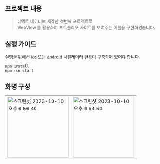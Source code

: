 ## 프로젝트 내용
> 리액트 네이티브 제작한 첫번째 프로젝트로 <br />
> WebView 를 활용하여 포트폴리오 사이트를 보여주는 어플을 구현하였습니다.

## 실행 가이드

실행을 위해선 [ios](https://docs.expo.dev/workflow/ios-simulator/) 또는 [android](https://docs.expo.dev/workflow/android-studio-emulator/) 시뮬레이터 환경이 구축되어 있어야 합니다.

```
npm install
npm run start
```

## 화명 구성
<table>
  <tr>
    <td valign="top"><img width=200 alt="스크린샷 2023-10-10 오후 6 56 49" src="https://github.com/cause38/react-native/assets/44545093/e3b475e4-f46d-4b0b-b9f3-04b48d64c409"></td>
    <td valign="top"><img width=200 alt="스크린샷 2023-10-10 오후 6 54 59" src="https://github.com/cause38/react-native/assets/44545093/18a39c63-7e6f-4d15-8fe8-d00773fb9812"></td>
  </tr>
</table>
